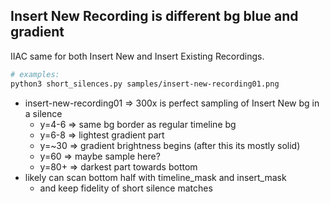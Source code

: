 ## Insert New Recording is different bg blue and gradient

IIAC same for both Insert New and Insert Existing Recordings.

```sh
# examples:
python3 short_silences.py samples/insert-new-recording01.png
```

- insert-new-recording01 => 300x is perfect sampling of Insert New bg in a silence
    - y=4-6 => same bg border as regular timeline bg
    - y=6-8 => lightest gradient part
    - y=~30 => gradient brightness begins (after this its mostly solid)
    - y=60 => maybe sample here?
    - y=80+ => darkest part towards bottom
- likely can scan bottom half with timeline_mask and insert_mask
    - and keep fidelity of short silence matches

